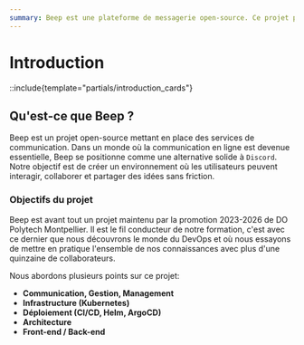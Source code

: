 ```yaml
---
summary: Beep est une plateforme de messagerie open-source. Ce projet propose une alternative libre à Discord !
---
```


# Introduction

::include{template="partials/introduction_cards"}

## Qu'est-ce que Beep ?
Beep est un projet open-source mettant en place des services de communication. Dans un monde où la communication
en ligne est devenue essentielle, Beep se positionne comme une alternative solide à `Discord`. Notre objectif est de créer un environnement où les utilisateurs peuvent interagir, collaborer et partager des idées sans friction.

### Objectifs du projet
Beep est avant tout un projet maintenu par la promotion 2023-2026 de DO Polytech Montpellier.
Il est le fil conducteur de notre formation, c'est avec ce dernier que nous découvrons le monde du DevOps et où nous
essayons de mettre en pratique l'ensemble de nos connaissances avec plus d'une quinzaine de collaborateurs.

Nous abordons plusieurs points sur ce projet:
- __Communication, Gestion, Management__
- __Infrastructure (Kubernetes)__
- __Déploiement (CI/CD, Helm, ArgoCD)__
- __Architecture__
- __Front-end / Back-end__


